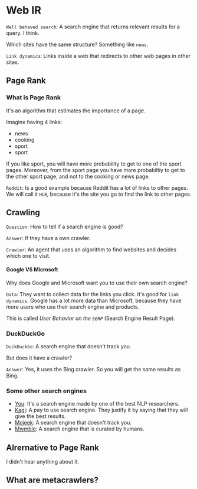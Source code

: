 # Web IR

`Well behaved search`: A search engine that returns relevant results for a query. I think.

Which sites have the same structure? Something like `news`.

`Link dynamics`: Links inside a web that redirects to other web pages in other sites.

## Page Rank

### What is Page Rank

It's an algorithm that estimates the importance of a page.

Imagine having 4 links:

- news
- cooking
- sport
- sport

If you like sport, you will have more probability to get to one of the sport pages. Moreover, from the sport page you have more probabiltiy to get to the other sport page, and not to the cooking or news page.

`Reddit`: Is a good example because Reddit has a lot of links to other pages. We will call it `HUB`, because it's the site you go to find the link to other pages.

## Crawling

`Question`: How to tell if a search engine is good?

`Answer`: If they have a own crawler.

`Crawler`: An agent that uses an algorithm to find websites and decides which one to visit.

#### Google VS Microsoft

Why does Google and Microsoft want you to use their own search engine?

`Data`: They want to collect data for the links you click.
It's good for `link dynamics`.
Google has a lot more data than Microsoft, because they have more users who use their search engine and products.

This is called *User Behavior on the `SERP`* (Search Engine Result Page).

### DuckDuckGo

`DuckDuckGo`: A search engine that doesn't track you.

But does it have a crawler?

`Answer`: Yes, it uses the Bing crawler. So you will get the same results as Bing.

### Some other search engines

- [You](https://you.com): It's a search engine made by one of the best NLP researchers.
- [Kagi](https://kagi.com): A pay to use search engine. They justify it by saying that they will give the best results.
- [Mojeek](https://www.mojeek.com): A search engine that doesn't track you.
- [Mwmble](https://mwmble.com): A search engine that is curated by humans.

## Alrernative to Page Rank
I didn't hear anything about it.


## What are metacrawlers?

